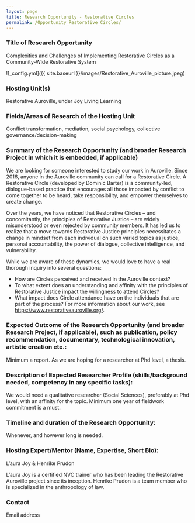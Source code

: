 ```yaml
---
layout: page
title: Research Opportunity - Restorative Circles
permalink: /Opportunity_Restorative_Circles/
---
```


###	Title of Research Opportunity

Complexities and Challenges of Implementing Restorative Circles as a Community-Wide Restorative System

![_config.yml]({{ site.baseurl }}/images/Restorative_Auroville_picture.jpeg)

### Hosting Unit(s)

Restorative Auroville, under Joy Living Learning

###	Fields/Areas of Research of the Hosting Unit

Conflict transformation, mediation, social psychology, collective governance/decision-making

### Summary of the Research Opportunity (and broader Research Project in which it is embedded, if applicable)

We are looking for someone interested to study our work in Auroville. Since 2016, anyone in the Auroville community can call for a Restorative Circle. A Restorative Circle (developed by Dominic Barter) is a community-led, dialogue-based practice that encourages all those impacted by conflict to come together to be heard, take responsibility, and empower themselves to create change.

Over the years, we have noticed that Restorative Circles – and concomitantly, the principles of Restorative Justice – are widely misunderstood or even rejected by community members. It has led us to realize that a move towards Restorative Justice principles necessitates a change in mindset from each individual on such varied topics as justice, personal accountability, the power of dialogue, collective intelligence, and vulnerability.

While we are aware of these dynamics, we would love to have a real thorough inquiry into several questions:
-	How are Circles perceived and received in the Auroville context?
-	To what extent does an understanding and affinity with the principles of Restorative Justice impact the willingness to attend Circles?
-	What impact does Circle attendance have on the individuals that are part of the process?
For more information about our work, see https://www.restorativeauroville.org/.

### Expected Outcome of the Research Opportunity (and broader Research Project, if applicable), such as publication, policy recommendation, documentary, technological innovation, artistic creation etc.:

Minimum a report. As we are hoping for a researcher at Phd level, a thesis.

### Description of Expected Researcher Profile (skills/background needed, competency in any specific tasks):

We would need a qualitative researcher (Social Sciences), preferably at Phd level, with an affinity for the topic. Minimum one year of fieldwork commitment is a must.

### Timeline and duration of the Research Opportunity:

Whenever, and however long is needed.

### Hosting Expert/Mentor (Name, Expertise, Short Bio):

L’aura Joy & Henrike Prudon

L’aura Joy is a certified NVC trainer who has been leading the Restorative Auroville project since its inception. Henrike Prudon is a team member who is specialized in the anthropology of law.

### Contact

Email address
